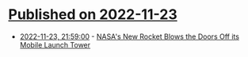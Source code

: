 # [Published on 2022-11-23](index.md)

* [2022-11-23, 21:59:00](https://soylentnews.org/article.pl?sid=22/11/23/1341222&from=rss) - [NASA's New Rocket Blows the Doors Off its Mobile Launch Tower](https://soylentnews.org/article.pl?sid=22/11/23/1341222&from=rss)
